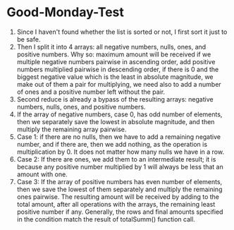 # Good-Monday-Test

1. Since I haven't found whether the list is sorted or not, I first sort it just to be safe.
2. Then I split it into 4 arrays: all negative numbers, nulls, ones, and positive numbers. Why so: maximum amount will be received if we multiple negative numbers pairwise in ascending order, add positive numbers multiplied pairwise in descending order, if there is 0 and the biggest negative value which is the least in absolute magnitude, we make out of them a pair for multiplying, we need also to add a number of ones and a positive number left without the pair.
3. Second reduce is already a bypass of the resulting arrays: negative numbers, nulls, ones, and positive numbers.
4. If the array of negative numbers, case 0, has odd number of elements, then we separately save the lowest in absolute magnitude, and then multiply the remaining array pairwise.
5. Case 1: if there are no nulls, then we have to add a remaining negative number, and if there are, then we add nothing, as the operation is multiplication by 0. It does not matter how many nulls we have in a row.
6. Case 2: If there are ones, we add them to an intermediate result; it is because any positive number multiplied by 1 will always be less that an amount with one.
7. Case 3: If the array of positive numbers has even number of elements, then we save the lowest of them separately and multiply the remaining ones pairwise. The resulting amount will be received by adding to the total amount, after all operations with the arrays, the remaining least positive number if any.
Generally, the rows and final amounts specified in the condition match the result of totalSumm() function call.
